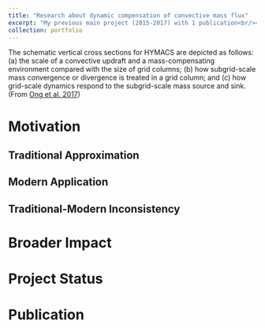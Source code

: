 ```yaml
---
title: "Research about dynamic compensation of convective mass flux"
excerpt: "My previous main project (2015-2017) with 1 publication<br/><img src='/images/Research2.png'>"
collection: portfolio
---
```


The schematic vertical cross sections for HYMACS are depicted as follows: (a) the scale of a convective updraft and a mass-compensating environment compared with the size of grid columns; (b) how subgrid-scale mass convergence or divergence is treated in a grid column; and (c) how grid-scale dynamics respond to the subgrid-scale mass source and sink. (From [Ong et al. 2017](https://hingong.github.io/publication/2017-06-23-paper-title-number-1))

Motivation
====

Traditional Approximation
----

Modern Application
----

Traditional-Modern Inconsistency
----

Broader Impact
====

Project Status
====

Publication
====

